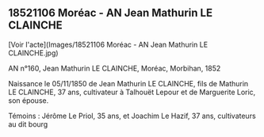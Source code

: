 ## 18521106 Moréac - AN Jean Mathurin LE CLAINCHE

[Voir l'acte](Images/18521106 Moréac - AN Jean Mathurin LE CLAINCHE.jpg)


AN n°160, Jean Mathurin LE CLAINCHE, Moréac, Morbihan, 1852


Naissance le 05/11/1850 de Jean Mathurin LE CLAINCHE, fils de Mathurin LE CLAINCHE, 37 ans, cultivateur à Talhouët Lepour et de Marguerite Loric, son épouse.

Témoins : Jérôme Le Priol, 35 ans, et Joachim Le Hazif, 37 ans, cultivateurs au dit bourg
